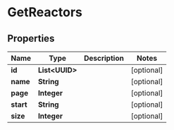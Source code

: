 

# GetReactors


## Properties

| Name | Type | Description | Notes |
|------------ | ------------- | ------------- | -------------|
|**id** | **List&lt;UUID&gt;** |  |  [optional] |
|**name** | **String** |  |  [optional] |
|**page** | **Integer** |  |  [optional] |
|**start** | **String** |  |  [optional] |
|**size** | **Integer** |  |  [optional] |



